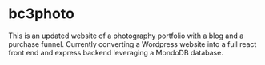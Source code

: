# bc3photo

This is an updated website of a photography portfolio with a blog and a purchase funnel. Currently converting a Wordpress website into a full react front end and express backend leveraging a MondoDB database. 
